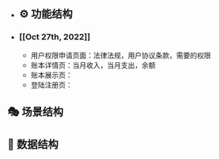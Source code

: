 - ## ⚙️ 功能结构
- ### [[Oct 27th, 2022]]
	- 用户权限申请页面：法律法规，用户协议条款，需要的权限
	- 账本详情页：当月收入，当月支出，余额
	- 账本展示页：
	- 登陆注册页：
## 🎭 场景结构
## 💽 数据结构